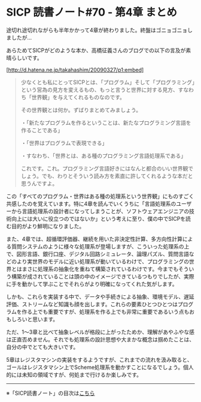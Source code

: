 SICP 読書ノート#70 - 第4章 まとめ
======================================

途切れ途切れながらも半年かかって4章が終わりました。終盤はゴニョゴニョしましたが…

あらためてSICPがどのような本か、高橋征義さんのブログでの以下の言及が素晴らしいです。

[http://d.hatena.ne.jp/takahashim/20090327/p1:embed]

> 少なくとも私にとってSICPとは、「プログラム」そして「プログラミング」という営為の見方を変えるもの、もっと言うと世界に対する見方、すなわち「世界観」を与えてくれるものなのです。
> 
> その世界観とは何か。ずばりまとめてみましょう。
> 
> ・「新たなプログラムを作るということは、新たなプログラミング言語を作ることである」
> 
> ・「世界はプログラムで表現できる」
> 
> ・すなわち、「世界とは、ある種のプログラミング言語処理系である」
> 
> これです。これ。プログラミング言語好きにはなんと都合のいい世界観でしょう。でも、わりとそういう読み方を素直に許してくれるような本だと思うんですよ。

この「すべてのプログラム・世界はある種の処理系という世界観」にものすごく共感したのを覚えています。特に4章を読んでいくうちに「言語処理系のユーザーから言語処理系の設計者になってしまうことが、ソフトウェアエンジニアの技術向上には大いに役立つのではないか」という考えに至り、僕の中でSICPを読む目的がより鮮明になりました。

また、4章では、超循環評価器、継続を用いた非決定性計算、多方向性計算による質問システムのように様々な処理系が登場しますが、こういった処理系の上で、図形言語、銀行口座、デジタル回路シミュレータ、論理パズル、質問言語などのより実世界のモデルに近い処理系が動いているわけで、プログラミングの世界とはまさに処理系の抽象化を重ねて構築されているわけです。今までもそういう構築が成されていることは頭の中のイメージできているつもりでしたが、実際に手を動かして学ぶことでそれらがより明確になってくれた気がします。

しかも、これらを実装する中で、データや手続きによる抽象、環境モデル、遅延評価、ストリームなど知識も顔を出します。これらの要素ひとつひとつはプログラムを作る上でも重要ですが、処理系を作る上でも非常に重要であるいう点もおもしろいと思います。

ただ、1〜3章と比べて抽象レベルが格段に上がったためか、理解があやふやな感は正直否めません。それでも処理系の設計思想や大まかな概念は掴めたことは、自分の中でとても大きいです。

5章はレジスタマシンの実装をするようですが、これまでの流れを汲み取ると、ゴールはレジスタマシン上でScheme処理系を動かすことになるでしょう。個人的には未知の領域ですが、何処まで行けるか楽しみです。


--------------------------------

※「SICP読書ノート」の目次は[こちら](/entry/sicp/index)


<script type="text/x-mathjax-config">
  MathJax.Hub.Config({ tex2jax: { inlineMath: [['$','$'], ["\\(","\\)"]] } });
</script>
<script type="text/javascript"
  src="http://cdn.mathjax.org/mathjax/latest/MathJax.js?config=TeX-AMS_HTML">
</script>
<meta http-equiv="X-UA-Compatible" CONTENT="IE=EmulateIE7" />


